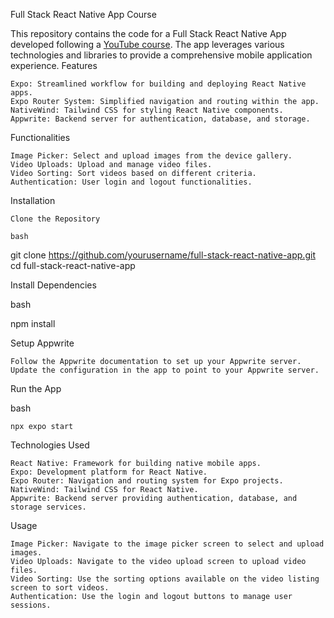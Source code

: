 Full Stack React Native App Course

This repository contains the code for a Full Stack React Native App developed following a [YouTube course](https://www.youtube.com/watch?v=ZBCUegTZF7M). The app leverages various technologies and libraries to provide a comprehensive mobile application experience.
Features

    Expo: Streamlined workflow for building and deploying React Native apps.
    Expo Router System: Simplified navigation and routing within the app.
    NativeWind: Tailwind CSS for styling React Native components.
    Appwrite: Backend server for authentication, database, and storage.

Functionalities

    Image Picker: Select and upload images from the device gallery.
    Video Uploads: Upload and manage video files.
    Video Sorting: Sort videos based on different criteria.
    Authentication: User login and logout functionalities.

Installation

    Clone the Repository

    bash

git clone https://github.com/yourusername/full-stack-react-native-app.git
cd full-stack-react-native-app

Install Dependencies

bash

npm install

Setup Appwrite

    Follow the Appwrite documentation to set up your Appwrite server.
    Update the configuration in the app to point to your Appwrite server.

Run the App

bash

    npx expo start

Technologies Used

    React Native: Framework for building native mobile apps.
    Expo: Development platform for React Native.
    Expo Router: Navigation and routing system for Expo projects.
    NativeWind: Tailwind CSS for React Native.
    Appwrite: Backend server providing authentication, database, and storage services.

Usage

    Image Picker: Navigate to the image picker screen to select and upload images.
    Video Uploads: Navigate to the video upload screen to upload video files.
    Video Sorting: Use the sorting options available on the video listing screen to sort videos.
    Authentication: Use the login and logout buttons to manage user sessions.



